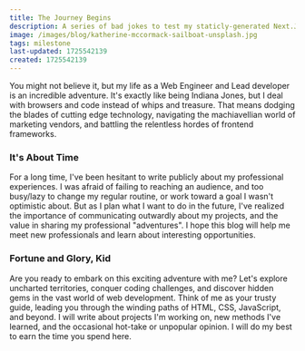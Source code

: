 ```yaml
---
title: The Journey Begins
description: A series of bad jokes to test my staticly-generated Next.JS blog application
image: /images/blog/katherine-mccormack-sailboat-unsplash.jpg
tags: milestone
last-updated: 1725542139
created: 1725542139
---
```


You might not believe it, but my life as a Web Engineer and Lead developer is an incredible adventure. It's exactly like being Indiana Jones, but I deal with browsers and code instead of whips and treasure. That means dodging the blades of cutting edge technology, navigating the machiavellian world of marketing vendors, and battling the relentless hordes of frontend frameworks.  

### It's About Time

For a long time, I've been hesitant to write publicly about my professional experiences. I was afraid of failing to reaching an audience, and too busy/lazy to change my regular routine, or work toward a goal I wasn't optimistic about. But as I plan what I want to do in the future, I've realized the importance of communicating outwardly about my projects, and the value in sharing my professional "adventures". I hope this blog will help me meet new professionals and learn about interesting opportunities. 

### Fortune and Glory, Kid

Are you ready to embark on this exciting adventure with me? Let's explore uncharted territories, conquer coding challenges, and discover hidden gems in the vast world of web development. Think of me as your trusty guide, leading you through the winding paths of HTML, CSS, JavaScript, and beyond. I will write about projects I'm working on, new methods I've learned, and the occasional hot-take or unpopular opinion. I will do my best to earn the time you spend here. 
